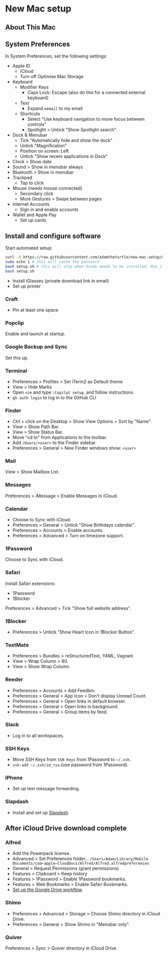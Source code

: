 # New Mac setup

## About This Mac

## System Preferences

In System Preferences, set the following settings:

* Apple ID
    * iCloud
    * Turn off Optimise Mac Storage
* Keyboard
    * Modifier Keys
        * Caps Lock: Escape (also do this for a connected external keyboard)
    * Text
        * Expand `eemail` to my email
    * Shortcuts
        * Select "Use keyboard navigation to move focus between controls"
        * Spotlight > Untick "Show Spotlight search"
* Dock & Menubar
    * Tick "Automatically hide and show the dock"
    * Untick "Magnification"
    * Position on screen: Left
    * Untick "Show recent applications in Dock"
* Clock > Show date
* Sound > Show in menubar always
* Bluetooth > Show in menubar
* Trackpad
    * Tap to click
* Mouse (needs mouse connected)
    * Secondary click
    * More Gestures > Swipe between pages
* Internet Accounts
    * Sign in and enable accounts
* Wallet and Apple Pay
    * Set up cards

## Install and configure software

Start automated setup:

```bash
curl -O https://raw.githubusercontent.com/adamtheturtle/new-mac-setup/master/setup.sh
sudo echo 1 # this will cache the password
bash setup.sh # this will stop when Xcode needs to be installed. Run it again after that:
bash setup.sh
```

* Install iGlasses (private download link in email)
* Set up printer

### Craft

* Pin at least one space

### Popclip

Enable and launch at startup.

### Google Backup and Sync

Set this up.

### Terminal

* Preferences > Profiles > Set iTerm2 as Default theme
* View > Hide Marks
* Open `vim` and type `:Copilot setup`, and follow instructions.
* `gh auth login` to log in to the GitHub CLI

### Finder

* Ctrl + click on the Desktop > Show View Options > Sort by "Name".
* View > Show Path Bar.
* View > Show Status Bar.
* Move "cd to" from Applications to the toolbar.
* Add `/Users/<user>` to the Finder sidebar.
* Preferences > General > New Finder windows show: `<user>`

### Mail

View > Show Mailbox List.

### Messages

Preferences > iMessage > Enable Messages in iCloud.

### Calendar

* Choose to Sync with iCloud.
* Preferences > General > Untick "Show Birthdays calendar".
* Preferences > Accounts > Enable accounts.
* Preferences > Advanced > Turn on timezone support.

### 1Password

Choose to Sync with iCloud.

### Safari

Install Safari extensions:

* 1Password
* 1Blocker

Preferences > Advanced > Tick "Show full website address".

### 1Blocker

* Preferences > Untick "Show Heart Icon in 1Blocker Button".

### TextMate

* Preferences > Bundles > reStructuredText, YAML, Vagrant.
* View > Wrap Column > 80.
* View > Show Wrap Column.

### Reeder

* Preferences > Accounts > Add Feedbin.
* Preferences > General > App Icon > Don't display Unread Count.
* Preferences > General > Open links in default browser.
* Preferences > General > Open links in background.
* Preferences > General > Group items by feed.

### Slack

* Log in to all workspaces.

### SSH Keys

* Move SSH Keys from `SSH Keys` from 1Password to `~/.ssh`.
* `ssh-add ~/.ssh/id_rsa` (use password from 1Password).

### iPhone

* Set up text message forwarding.

### Slapdash

* Install and set up [Slapdash](https://slapdash.com/home).

## After iCloud Drive download complete

### Alfred

* Add the Powerpack license.
* Advanced > Set Preferences folder... `/Users/Adam/Library/Mobile Documents/com~apple~CloudDocs/Alfred/Alfred.alfredpreferences`
* General > Request Permissions (grant permissions)
* Features > Clipboard > Keep history
* Features > 1Password > Enable 1Password bookmarks.
* Features > Web Bookmarks > Enable Safari Bookmarks.
* [Set up the Google Drive workflow](https://github.com/azai91/alfred-drive-workflow/issues/69#issuecomment-599150203)

### Shimo

* Preferences > Advanced > Storage > Choose Shimo directory in iCloud Drive.
* Preferences > General > Show Shimo in "Menubar only".

### Quiver

Preferences > Sync > Quiver directory in iCloud Drive.
